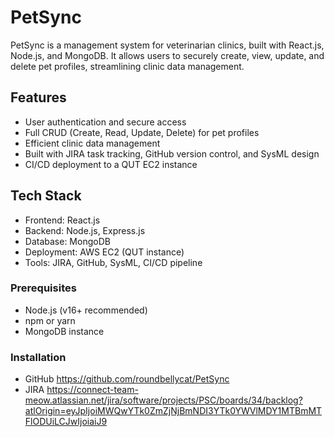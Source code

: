# PetSync

PetSync is a management system for veterinarian clinics, built with React.js, Node.js, and MongoDB. It allows users to securely create, view, update, and delete pet profiles, streamlining clinic data management.

## Features
- User authentication and secure access
- Full CRUD (Create, Read, Update, Delete) for pet profiles
- Efficient clinic data management
- Built with JIRA task tracking, GitHub version control, and SysML design
- CI/CD deployment to a QUT EC2 instance

## Tech Stack
- Frontend: React.js
- Backend: Node.js, Express.js
- Database: MongoDB
- Deployment: AWS EC2 (QUT instance)
- Tools: JIRA, GitHub, SysML, CI/CD pipeline

### Prerequisites
- Node.js (v16+ recommended)
- npm or yarn
- MongoDB instance

### Installation
- GitHub
https://github.com/roundbellycat/PetSync
- JIRA
https://connect-team-meow.atlassian.net/jira/software/projects/PSC/boards/34/backlog?atlOrigin=eyJpIjoiMWQwYTk0ZmZjNjBmNDI3YTk0YWVlMDY1MTBmMTFlODUiLCJwIjoiaiJ9

